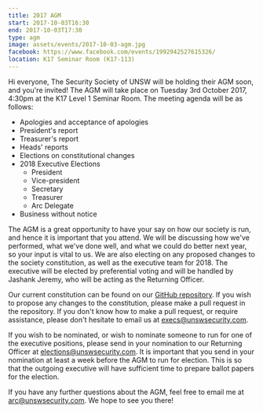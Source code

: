 ```yaml
---
title: 2017 AGM
start: 2017-10-03T16:30
end: 2017-10-03T17:30
type: agm
image: assets/events/2017-10-03-agm.jpg
facebook: https://www.facebook.com/events/1992942527615326/
location: K17 Seminar Room (K17-113)
---
```


Hi everyone,
The Security Society of UNSW will be holding their AGM soon, and you're
invited!  The AGM will take place on Tuesday 3rd October 2017, 4:30pm at
the K17 Level 1 Seminar Room. The meeting agenda will be as follows:

* Apologies and acceptance of apologies
* President's report
* Treasurer's report
* Heads' reports
* Elections on constitutional changes
* 2018 Executive Elections
    * President
    * Vice-president
    * Secretary
    * Treasurer
    * Arc Delegate
* Business without notice

The AGM is a great opportunity to have your say on how our society is
run, and hence it is important that you attend. We will be discussing
how we've performed, what we've done well, and what we could do better
next year, so your input is vital to us. We are also electing on any
proposed changes to the society constitution, as well as the executive
team for 2018. The executive will be elected by preferential voting and
will be handled by Jashank Jeremy, who will be acting as the Returning
Officer.

Our current constitution can be found on our [GitHub
repository][constitution]. If you wish to propose any changes to the
constitution, please make a pull request in the repository. If you don't
know how to make a pull request, or require assistance, please don't
hesitate to email us at <execs@unswsecurity.com>.

If you wish to be nominated, or wish to nominate someone to run for one
of the executive positions, please send in your nomination to our
Returning Officer at <elections@unswsecurity.com>. It is important that
you send in your nomination at least a week before the AGM to run for
election. This is so that the outgoing executive will have sufficient
time to prepare ballot papers for the election.

If you have any further questions about the AGM, feel free to email me
at <arc@unswsecurity.com>. We hope to see you there!

[constitution]: https://github.com/unswsecuritysociety/constitution
